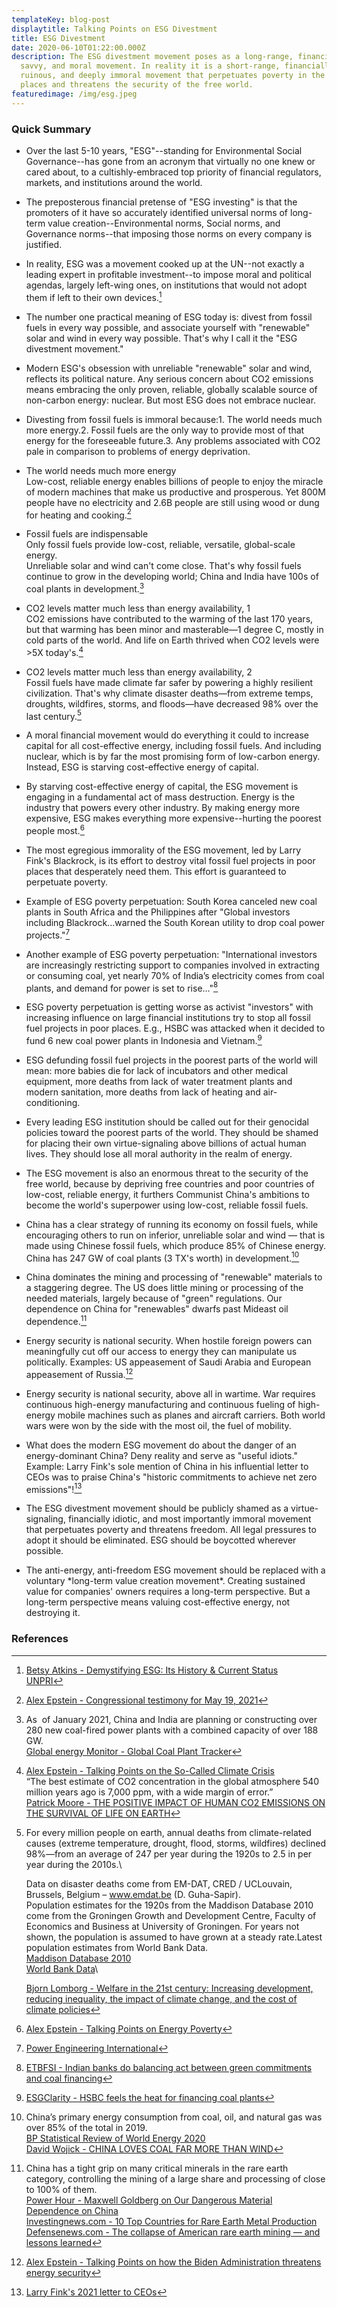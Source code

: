 ```yaml
---
templateKey: blog-post
displaytitle: Talking Points on ESG Divestment
title: ESG Divestment
date: 2020-06-10T01:22:00.000Z
description: The ESG divestment movement poses as a long-range, financially
  savvy, and moral movement. In reality it is a short-range, financially
  ruinous, and deeply immoral movement that perpetuates poverty in the poorest
  places and threatens the security of the free world.
featuredimage: /img/esg.jpeg
---
```


### Quick Summary

- Over the last 5-10 years, "ESG"--standing for Environmental Social Governance--has gone from an acronym that virtually no one knew or cared about, to a cultishly-embraced top priority of financial regulators, markets, and institutions around the world.

- The preposterous financial pretense of "ESG investing" is that the promoters of it have so accurately identified universal norms of long-term value creation--Environmental norms, Social norms, and Governance norms--that imposing those norms on every company is justified.

- In reality, ESG was a movement cooked up at the UN--not exactly a leading expert in profitable investment--to impose moral and political agendas, largely left-wing ones, on institutions that would not adopt them if left to their own devices.[^1]

- The number one practical meaning of ESG today is: divest from fossil fuels in every way possible, and associate yourself with "renewable" solar and wind in every way possible. That's why I call it the "ESG divestment movement."

- Modern ESG's obsession with unreliable "renewable" solar and wind, reflects its political nature. Any serious concern about CO2 emissions means embracing the only proven, reliable, globally scalable source of non-carbon energy: nuclear. But most ESG does not embrace nuclear.

- Divesting from fossil fuels is immoral because:1. The world needs much more energy.2. Fossil fuels are the only way to provide most of that energy for the foreseeable future.3. Any problems associated with CO2 pale in comparison to problems of energy deprivation.

- The world needs much more energy\
  Low-cost, reliable energy enables billions of people to enjoy the miracle of modern machines that make us productive and prosperous. Yet 800M people have no electricity and 2.6B people are still using wood or dung for heating and cooking.[^2]

- Fossil fuels are indispensable\
  Only fossil fuels provide low-cost, reliable, versatile, global-scale energy.\
  Unreliable solar and wind can't come close. That's why fossil fuels continue to grow in the developing world; China and India have 100s of coal plants in development.[^3]

- CO2 levels matter much less than energy availability, 1\
  CO2 emissions have contributed to the warming of the last 170 years, but that warming has been minor and masterable—1 degree C, mostly in cold parts of the world. And life on Earth thrived when CO2 levels were >5X today's.[^4]

- CO2 levels matter much less than energy availability, 2\
  Fossil fuels have made climate far safer by powering a highly resilient civilization. That's why climate disaster deaths—from extreme temps, droughts, wildfires, storms, and floods—have decreased 98% over the last century.[^5]

- A moral financial movement would do everything it could to increase capital for all cost-effective energy, including fossil fuels. And including nuclear, which is by far the most promising form of low-carbon energy. Instead, ESG is starving cost-effective energy of capital.

- By starving cost-effective energy of capital, the ESG movement is engaging in a fundamental act of mass destruction. Energy is the industry that powers every other industry. By making energy more expensive, ESG makes everything more expensive--hurting the poorest people most.[^6]

- The most egregious immorality of the ESG movement, led by Larry Fink's Blackrock, is its effort to destroy vital fossil fuel projects in poor places that desperately need them. This effort is guaranteed to perpetuate poverty.

- Example of ESG poverty perpetuation: South Korea canceled new coal plants in South Africa and the Philippines after "Global investors including Blackrock...warned the South Korean utility to drop coal power projects."[^7]

- Another example of ESG poverty perpetuation: "International investors are increasingly restricting support to companies involved in extracting or consuming coal, yet nearly 70% of India’s electricity comes from coal plants, and demand for power is set to rise..."[^8]

- ESG poverty perpetuation is getting worse as activist "investors" with increasing influence on large financial institutions try to stop all fossil fuel projects in poor places. E.g., HSBC was attacked when it decided to fund 6 new coal power plants in Indonesia and Vietnam.[^9]

- ESG defunding fossil fuel projects in the poorest parts of the world will mean: more babies die for lack of incubators and other medical equipment, more deaths from lack of water treatment plants and modern sanitation, more deaths from lack of heating and air-conditioning.

- Every leading ESG institution should be called out for their genocidal policies toward the poorest parts of the world. They should be shamed for placing their own virtue-signaling above billions of actual human lives. They should lose all moral authority in the realm of energy.

- The ESG movement is also an enormous threat to the security of the free world, because by depriving free countries and poor countries of low-cost, reliable energy, it furthers Communist China's ambitions to become the world's superpower using low-cost, reliable fossil fuels.

- China has a clear strategy of running its economy on fossil fuels, while encouraging others to run on inferior, unreliable solar and wind — that is made using Chinese fossil fuels, which produce 85% of Chinese energy. China has 247 GW of coal plants (3 TX's worth) in development.[^10]

- China dominates the mining and processing of "renewable" materials to a staggering degree. The US does little mining or processing of the needed materials, largely because of "green" regulations. Our dependence on China for "renewables" dwarfs past Mideast oil dependence.[^11]

- Energy security is national security. When hostile foreign powers can meaningfully cut off our access to energy they can manipulate us politically. Examples: US appeasement of Saudi Arabia and European appeasement of Russia.[^12]

- Energy security is national security, above all in wartime. War requires continuous high-energy manufacturing and continuous fueling of high-energy mobile machines such as planes and aircraft carriers. Both world wars were won by the side with the most oil, the fuel of mobility.

- What does the modern ESG movement do about the danger of an energy-dominant China? Deny reality and serve as "useful idiots." Example: Larry Fink's sole mention of China in his influential letter to CEOs was to praise China's "historic commitments to achieve net zero emissions"![^13]

- The ESG divestment movement should be publicly shamed as a virtue-signaling, financially idiotic, and most importantly immoral movement that perpetuates poverty and threatens freedom. All legal pressures to adopt it should be eliminated. ESG should be boycotted wherever possible.

- The anti-energy, anti-freedom ESG movement should be replaced with a voluntary \*long-term value creation movement\*. Creating sustained value for companies' owners requires a long-term perspective. But a long-term perspective means valuing cost-effective energy, not destroying it.

### References

[^1]:
    [Betsy Atkins - Demystifying ESG: Its History & Current Status](https://www.forbes.com/sites/betsyatkins/2020/06/08/demystifying-esgits-history--current-status/)\
    [UNPRI](https://www.unpri.org/pri/about-the-pri)

[^2]: [Alex Epstein - Congressional testimony for May 19, 2021](https://energytalkingpoints.com/alex-epstein-congressional-testimony-for-may-19-2021/)
[^3]:
    As  of January 2021, China and India are planning or constructing over 280 new coal-fired power plants with a combined capacity of over 188 GW.\
    [Global energy Monitor - Global Coal Plant Tracker](https://globalenergymonitor.org/projects/global-coal-plant-tracker/summary-data/)

[^4]:
    [Alex Epstein - Talking Points on the So-Called Climate Crisis](https://energytalkingpoints.com/climate-crisis/)
    \
    “The best estimate of CO2 concentration in the global atmosphere 540 million years ago is 7,000 ppm, with a wide margin of error.”\
    [Patrick Moore - THE POSITIVE IMPACT OF HUMAN CO2 EMISSIONS ON THE SURVIVAL OF LIFE ON EARTH](https://fcpp.org/wp-content/uploads/2016/06/Moore-Positive-Impact-of-Human-CO2-Emissions.pdf)

[^5]:
    For every million people on earth, annual deaths from climate-related causes (extreme temperature, drought, flood, storms, wildfires) declined 98%—from an average of 247 per year during the 1920s to 2.5 in per year during the 2010s.\

    Data on disaster deaths come from EM-DAT, CRED / UCLouvain, Brussels, Belgium – www.emdat.be (D. Guha-Sapir).\
    Population estimates for the 1920s from the Maddison Database 2010 come from the Groningen Growth and Development Centre, Faculty of Economics and Business at University of Groningen. For years not shown, the population is assumed to have grown at a steady rate.Latest population estimates from World Bank Data. \
    [Maddison Database 2010](https://www.rug.nl/ggdc/historicaldevelopment/maddison/releases/maddison-database-2010)\
    [World Bank Data](https://data.worldbank.org/indicator/SP.POP.TOTL)\

    [Bjorn Lomborg - Welfare in the 21st century: Increasing development, reducing inequality, the impact of climate change, and the cost of climate policies](https://www.sciencedirect.com/science/article/pii/S0040162520304157)

[^6]: [Alex Epstein - Talking Points on Energy Poverty](https://energytalkingpoints.com/energy-poverty/)
[^7]: [Power Engineering International](https://www.powerengineeringint.com/coal-fired/south-koreas-kepco-cancels-foreign-coal-power-investment/)
[^8]: [ETBFSI - Indian banks do balancing act between green commitments and coal financing](https://bfsi.economictimes.indiatimes.com/news/banking/indian-banks-do-balancing-act-between-green-commitments-and-coal-financing/83223963)
[^9]: [ESGClarity - HSBC feels the heat for financing coal plants](https://esgclarity.com/hsbc-feels-the-heat-for-financing-coal-plants/)
[^10]:
    China’s primary energy consumption from coal, oil, and natural gas was over 85% of the total in 2019.\
    [BP Statistical Review of World Energy 2020](https://www.bp.com/en/global/corporate/energy-economics/statistical-review-of-world-energy.html)\
    [David Wojick - CHINA LOVES COAL FAR MORE THAN WIND](https://www.heartland.org/news-opinion/news/china-loves-coal-far-more-than-wind)

[^11]:
    China has a tight grip on many critical minerals in the rare earth category, controlling the mining of a large share and processing of close to 100% of them.\
    [Power Hour - Maxwell Goldberg on Our Dangerous Material Dependence on China](https://youtu.be/xsViTP-9IcY)\
    [Investingnews.com - 10 Top Countries for Rare Earth Metal Production](https://investingnews.com/daily/resource-investing/critical-metals-investing/rare-earth-investing/rare-earth-producing-countries/)\
    [Defensenews.com - The collapse of American rare earth mining — and lessons learned](https://www.defensenews.com/opinion/commentary/2019/11/12/the-collapse-of-american-rare-earth-mining-and-lessons-learned/)

[^12]: [Alex Epstein - Talking Points on how the Biden Administration threatens energy security](https://energytalkingpoints.com/biden-energy-security/)
[^13]: [Larry Fink's 2021 letter to CEOs](https://www.blackrock.com/corporate/investor-relations/larry-fink-ceo-letter)
